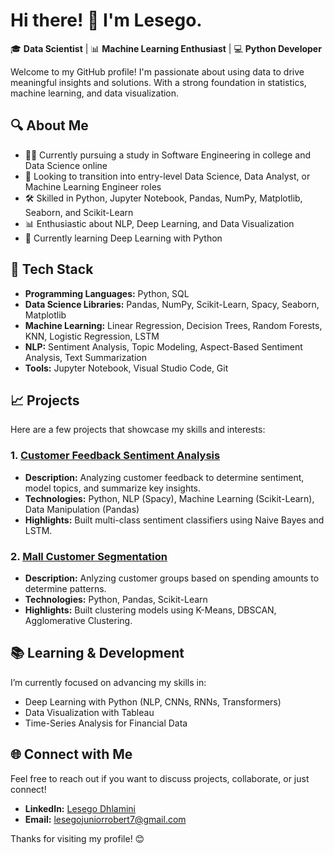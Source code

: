 # Hi there! 👋 I'm Lesego.

🎓 **Data Scientist** | 📊 **Machine Learning Enthusiast** | 💻 **Python Developer**

Welcome to my GitHub profile! I'm passionate about using data to drive meaningful insights and solutions. With a strong foundation in statistics, machine learning, and data visualization.



## 🔍 **About Me**

- 🧑‍🎓 Currently pursuing a study in Software Engineering in college and Data Science online
- 💼 Looking to transition into entry-level Data Science, Data Analyst, or Machine Learning Engineer roles
- 🛠️ Skilled in Python, Jupyter Notebook, Pandas, NumPy, Matplotlib, Seaborn, and Scikit-Learn
- 📊 Enthusiastic about NLP, Deep Learning, and Data Visualization
- 🌱 Currently learning Deep Learning with Python



## 🧰 **Tech Stack**

- **Programming Languages:** Python, SQL
- **Data Science Libraries:** Pandas, NumPy, Scikit-Learn, Spacy, Seaborn, Matplotlib
- **Machine Learning:** Linear Regression, Decision Trees, Random Forests, KNN, Logistic Regression, LSTM
- **NLP:** Sentiment Analysis, Topic Modeling, Aspect-Based Sentiment Analysis, Text Summarization
- **Tools:** Jupyter Notebook, Visual Studio Code, Git



## 📈 **Projects**

Here are a few projects that showcase my skills and interests:

### 1. [Customer Feedback Sentiment Analysis](https://github.com/Lesego-1/Customer-Feedback-Sentiment-Analysis)
   - **Description:** Analyzing customer feedback to determine sentiment, model topics, and summarize key insights.
   - **Technologies:** Python, NLP (Spacy), Machine Learning (Scikit-Learn), Data Manipulation (Pandas)
   - **Highlights:** Built multi-class sentiment classifiers using Naive Bayes and LSTM.

### 2. [Mall Customer Segmentation](https://github.com/Lesego-1/Mall-Customer-Segmentation)
   - **Description:** Anlyzing customer groups based on spending amounts to determine patterns.
   - **Technologies:** Python, Pandas, Scikit-Learn
   - **Highlights:** Built clustering models using K-Means, DBSCAN, Agglomerative Clustering.




## 📚 **Learning & Development**

I’m currently focused on advancing my skills in:
- Deep Learning with Python (NLP, CNNs, RNNs, Transformers)
- Data Visualization with Tableau
- Time-Series Analysis for Financial Data



## 🌐 **Connect with Me**

Feel free to reach out if you want to discuss projects, collaborate, or just connect!

- **LinkedIn:** [Lesego Dhlamini](https://www.linkedin.com/in/lesego-d-a5a7372a0/)
- **Email:** lesegojuniorrobert7@gmail.com



Thanks for visiting my profile! 😊
